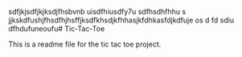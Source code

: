 sdfjkjsdfjkjksdjfhsbvnb uisdfhiusdfy7u sdfhsdhfhhu s jjkskdfushjfhsdfhjhsffjksdfkhsdjkfhhasjkfdhkasfdjkdfuje os d fd sdiu dfhdufuneoufu# Tic-Tac-Toe

This is a readme file for the tic tac toe project.
